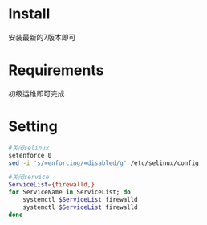 # Install

安装最新的7版本即可

# Requirements

初级运维即可完成

# Setting

```bash
#关闭selinux
setenforce 0
sed -i 's/=enforcing/=disabled/g' /etc/selinux/config

#关闭service
ServiceList={firewalld,}
for ServiceName in ServiceList; do
    systemctl $ServiceList firewalld
    systemctl $ServiceList firewalld
done
```



